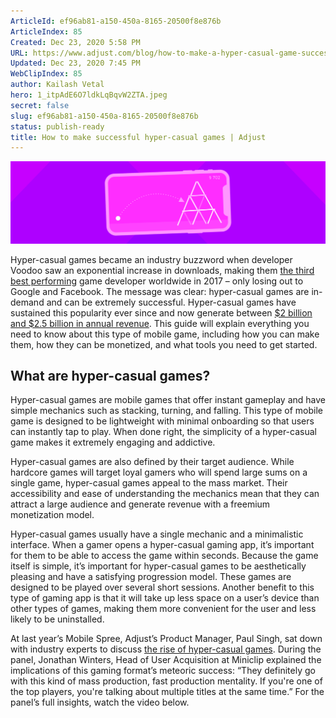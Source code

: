 ```yaml
---
ArticleId: ef96ab81-a150-450a-8165-20500f8e876b
ArticleIndex: 85
Created: Dec 23, 2020 5:58 PM
URL: https://www.adjust.com/blog/how-to-make-a-hyper-casual-game-successful/
Updated: Dec 23, 2020 7:45 PM
WebClipIndex: 85
author: Kailash Vetal
hero: 1_itpAdE6O7ldkLqBqvW2ZTA.jpeg
secret: false
slug: ef96ab81-a150-450a-8165-20500f8e876b
status: publish-ready
title: How to make successful hyper-casual games | Adjust
---
```

![85%204bc662eeba44444a93589dfa89ff1aea/how-to-make-hyper-casual-games-teaser.png](85%204bc662eeba44444a93589dfa89ff1aea/how-to-make-hyper-casual-games-teaser.png)

Hyper-casual games became an industry buzzword when developer Voodoo saw an exponential increase in downloads, making them [the third best performing](https://sensortower.com/blog/top-apps-games-publishers-2018) game developer worldwide in 2017 – only losing out to Google and Facebook. The message was clear: hyper-casual games are in-demand and can be extremely successful. Hyper-casual games have sustained this popularity ever since and now generate between [$2 billion and $2.5 billion in annual revenue](https://venturebeat.com/2019/03/24/the-truth-about-hypercasual-games/). This guide will explain everything you need to know about this type of mobile game, including how you can make them, how they can be monetized, and what tools you need to get started.

## What are hyper-casual games?

Hyper-casual games are mobile games that offer instant gameplay and have simple mechanics such as stacking, turning, and falling. This type of mobile game is designed to be lightweight with minimal onboarding so that users can instantly tap to play. When done right, the simplicity of a hyper-casual game makes it extremely engaging and addictive.

Hyper-casual games are also defined by their target audience. While hardcore games will target loyal gamers who will spend large sums on a single game, hyper-casual games appeal to the mass market. Their accessibility and ease of understanding the mechanics mean that they can attract a large audience and generate revenue with a freemium monetization model.

Hyper-casual games usually have a single mechanic and a minimalistic interface. When a gamer opens a hyper-casual gaming app, it’s important for them to be able to access the game within seconds. Because the game itself is simple, it’s important for hyper-casual games to be aesthetically pleasing and have a satisfying progression model. These games are designed to be played over several short sessions. Another benefit to this type of gaming app is that it will take up less space on a user’s device than other types of games, making them more convenient for the user and less likely to be uninstalled.

At last year’s Mobile Spree, Adjust’s Product Manager, Paul Singh, sat down with industry experts to discuss [the rise of hyper-casual games](https://www.adjust.com/blog/the-rise-of-hyper-casual-gaming-mobile-spree-berlin-2019/). During the panel, Jonathan Winters, Head of User Acquisition at Miniclip explained the implications of this gaming format’s meteoric success: “They definitely go with this kind of mass production, fast production mentality. If you're one of the top players, you're talking about multiple titles at the same time.” For the panel’s full insights, watch the video below.
